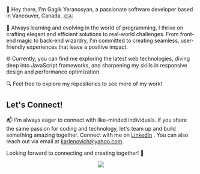 👋 Hey there, I'm Gagik Yeranosyan, a passionate software developer based in Vancouver, Canada. 🇨🇦

🚀 Always learning and evolving in the world of programming, I thrive on crafting elegant and efficient solutions to real-world challenges. From front-end magic to back-end wizardry, I'm committed to creating seamless, user-friendly experiences that leave a positive impact.

🌐 Currently, you can find me exploring the latest web technologies, diving deep into JavaScript frameworks, and sharpening my skills in responsive design and performance optimization.

🔍 Feel free to explore my repositories to see more of my work!

## Let's Connect!

📬 I'm always eager to connect with like-minded individuals. If you share the same passion for coding and technology, let's team up and build something amazing together. Connect with me on [LinkedIn](https://www.linkedin.com/in/gagik-yeranosyan-244b50283/) . You can also reach out via email at [karlenovich@yahoo.com](mailto:karlenovich@yahoo.com).

Looking forward to connecting and creating together! 🤝

<p align="center">
  <a href="https://www.linkedin.com/in/gagik-yeranosyan-244b50283/" target="_blank">
    <img src="https://skillicons.dev/icons?i=html,css,js,react,redux,ts,py,vite,tailwind,bootstrap,figma,babel,postman,netlify,django,firebase,mysql,express,nextjs,nodejs,github,git,vscode"/>
  </a>
</p>
